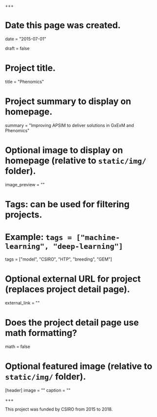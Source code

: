 +++
# Date this page was created.
date = "2015-07-01"

draft = false

# Project title.
title = "Phenomics"

# Project summary to display on homepage.
summary = "Improving APSIM to deliver solutions in GxExM and Phenomics"

# Optional image to display on homepage (relative to `static/img/` folder).
image_preview = ""

# Tags: can be used for filtering projects.
# Example: `tags = ["machine-learning", "deep-learning"]`
tags = ["model", "CSIRO", "HTP", "breeding", "GEM"]

# Optional external URL for project (replaces project detail page).
external_link = ""

# Does the project detail page use math formatting?
math = false

# Optional featured image (relative to `static/img/` folder).
[header]
image = ""
caption = ""

+++

This project was funded by CSIRO from 2015 to 2018.



